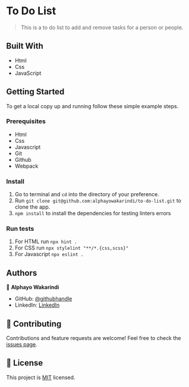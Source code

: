 # To Do List

> This is a to do list to add and remove tasks for a person or people.


## Built With

- Html
- Css
- JavaScript

## Getting Started

To get a local copy up and running follow these simple example steps.

### Prerequisites
- Html
- Css
- Javascript
- Git
- Github
- Webpack


### Install
1. Go to terminal and ```cd``` into the directory of your preference.
2.  Run ```git clone git@github.com:alphayowakarindi/to-do-list.git``` to clone the app.
3. ```npm install``` to install the dependencies for testing linters errors


### Run tests
1. For HTML run ```npx hint .```
2. For CSS run ```npx stylelint "**/*.{css,scss}"```
3. For Javascript ```npx eslint .```


## Authors

👤 **Alphayo Wakarindi**

- GitHub: [@githubhandle](https://github.com/alphayowakarindi)
- LinkedIn: [LinkedIn](https://www.linkedin.com/in/alphayo-wakarindi-15a825236/)


## 🤝 Contributing

Contributions and feature requests are welcome!
Feel free to check the [issues page](https://github.com/alphayowakarindi/My-Portfolio/issues).


## 📝 License

This project is [MIT](./MIT.md) licensed.
